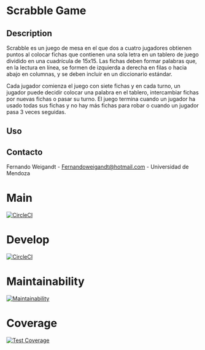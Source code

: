 # Scrabble Game

## Description

Scrabble es un juego de mesa en el que dos a cuatro jugadores obtienen puntos al colocar fichas que contienen una sola letra en un tablero de juego dividido en una cuadrícula de 15x15. Las fichas deben formar palabras que, en la lectura en línea, se formen de izquierda a derecha en filas o hacia abajo en columnas, y se deben incluir en un diccionario estándar.

Cada jugador comienza el juego con siete fichas y en cada turno, un jugador puede decidir colocar una palabra en el tablero, intercambiar fichas por nuevas fichas o pasar su turno. El juego termina cuando un jugador ha usado todas sus fichas y no hay más fichas para robar o cuando un jugador pasa 3 veces seguidas.

## Uso



## Contacto

Fernando Weigandt - Fernandoweigandt@hotmail.com - Universidad de Mendoza

# Main
[![CircleCI](https://dl.circleci.com/status-badge/img/gh/um-computacion-tm/scrabble-2023-FernandoWeigandt/tree/main.svg?style=svg)](https://dl.circleci.com/status-badge/redirect/gh/um-computacion-tm/scrabble-2023-FernandoWeigandt/tree/main)

# Develop
[![CircleCI](https://dl.circleci.com/status-badge/img/gh/um-computacion-tm/scrabble-2023-FernandoWeigandt/tree/develop.svg?style=svg)](https://dl.circleci.com/status-badge/redirect/gh/um-computacion-tm/scrabble-2023-FernandoWeigandt/tree/develop)

# Maintainability

[![Maintainability](https://api.codeclimate.com/v1/badges/51b497c3e452c5148aaf/maintainability)](https://codeclimate.com/github/um-computacion-tm/scrabble-2023-FernandoWeigandt/maintainability)

# Coverage

[![Test Coverage](https://api.codeclimate.com/v1/badges/51b497c3e452c5148aaf/test_coverage)](https://codeclimate.com/github/um-computacion-tm/scrabble-2023-FernandoWeigandt/test_coverage)
